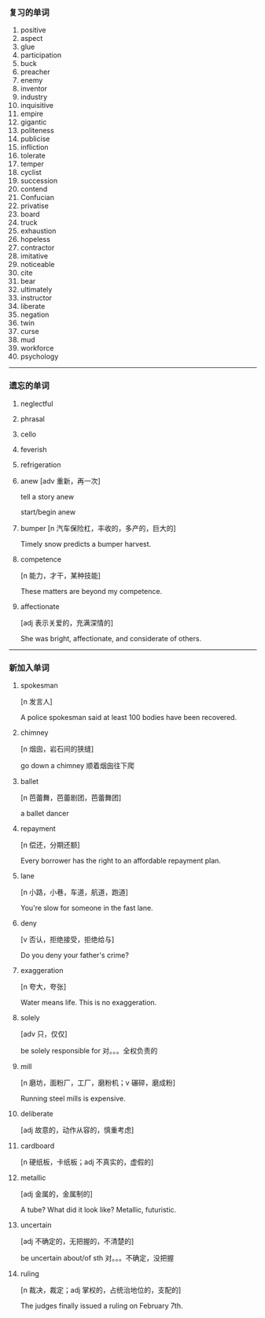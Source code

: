 ### 复习的单词

1.   positive
2.   aspect
3.   glue
4.   participation
5.   buck
6.   preacher
7.   enemy
8.   inventor
9.   industry
10.   inquisitive
11.   empire
12.   gigantic
13.   politeness
14.   publicise
15.   infliction
16.   tolerate
17.   temper
18.   cyclist
19.   succession
20.   contend
21.   Confucian
22.   privatise
23.   board
24.   truck
25.   exhaustion
26.   hopeless
27.   contractor
28.   imitative
29.   noticeable
30.   cite
31.   bear
32.   ultimately
33.   instructor
34.   liberate
35.   negation
36.   twin
37.   curse
38.   mud
39.   workforce
40.   psychology

------



### 遗忘的单词

1.   neglectful

2.   phrasal

3.   cello

4.   feverish

5.   refrigeration

6.   anew [adv 重新，再一次]

     tell a story anew

     start/begin anew 

7.   bumper [n 汽车保险杠，丰收的，多产的，巨大的]

     Timely snow predicts a bumper harvest.

8.   competence

     [n 能力，才干，某种技能]

     These matters are beyond my competence.

9.   affectionate

     [adj 表示关爱的，充满深情的]

     She was bright, affectionate, and considerate of others.

------



### 新加入单词

1.   spokesman

     [n 发言人]

     A police spokesman said at least 100 bodies have been recovered.

2.   chimney

     [n 烟囱，岩石间的狭缝]

     go down a chimney 顺着烟囱往下爬

3.   ballet

     [n 芭蕾舞，芭蕾剧团，芭蕾舞团]

     a ballet dancer

4.   repayment

     [n 偿还，分期还额]

     Every borrower has the right to  an affordable repayment plan.

5.   lane

     [n 小路，小巷，车道，航道，跑道]

     You're slow for someone in the fast lane.

6.   deny

     [v 否认，拒绝接受，拒绝给与]

     Do you deny your father's crime?

7.   exaggeration

     [n 夸大，夸张]

     Water means life. This is no exaggeration.

8.   solely

     [adv 只，仅仅]

     be solely responsible for 对。。。全权负责的

9.   mill

     [n 磨坊，面粉厂，工厂，磨粉机；v 碾碎，磨成粉]

     Running steel mills is expensive.

10.   deliberate

      [adj 故意的，动作从容的，慎重考虑]

11.   cardboard

      [n 硬纸板，卡纸板；adj 不真实的，虚假的]

12.   metallic

      [adj 金属的，金属制的]

      A tube? What did it look like? Metallic, futuristic.

13.   uncertain

      [adj 不确定的，无把握的，不清楚的]

      be uncertain about/of sth 对。。。不确定，没把握

14.   ruling

      [n 裁决，裁定；adj 掌权的，占统治地位的，支配的]

      The judges finally issued a ruling on February 7th.
